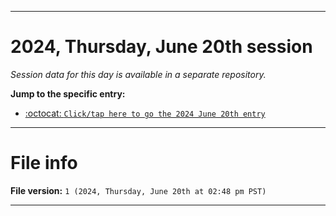 
***

# 2024, Thursday, June 20th session

_Session data for this day is available in a separate repository._

**Jump to the specific entry:**

- [:octocat: `Click/tap here to go the 2024 June 20th entry`](https://github.com/seanpm2001/SeansLifeArchive_Images_TinyTower_Y2024/tree/SeansLifeArchive_Images_TinyTower_Y2024_Main-dev/2024/06_June/20/)

***

# File info

**File version:** `1 (2024, Thursday, June 20th at 02:48 pm PST)`

***
